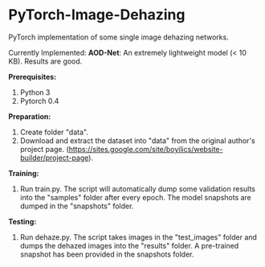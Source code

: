 # PyTorch-Image-Dehazing
PyTorch implementation of some single image dehazing networks. 

Currently Implemented:
**AOD-Net**: An extremely lightweight model (< 10 KB). Results are good.


**Prerequisites:**
1. Python 3 
2. Pytorch 0.4

**Preparation:**
1. Create folder "data".
2. Download and extract the dataset into "data" from the original author's project page. (https://sites.google.com/site/boyilics/website-builder/project-page). 

**Training:**
1. Run train.py. The script will automatically dump some validation results into the "samples" folder after every epoch. The model snapshots are dumped in the "snapshots" folder. 

**Testing:**
1. Run dehaze.py. The script takes images in the "test_images" folder and dumps the dehazed images into the "results" folder. A pre-trained snapshot has been provided in the snapshots folder.


